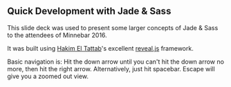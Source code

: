 ## Quick Development with Jade & Sass

This slide deck was used to present some larger concepts of Jade & Sass to the attendees of Minnebar 2016.

It was built using [Hakim El Tattab](https://github.com/hakimel)'s excellent [reveal.js](https://github.com/hakimel/reveal.js) framework.

Basic navigation is: Hit the down arrow until you can't hit the down arrow no more, then hit the right arrow.
Alternatively, just hit spacebar.
Escape will give you a zoomed out view.